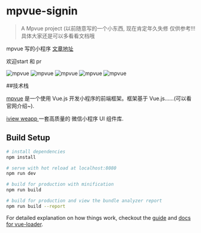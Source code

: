 # mpvue-signin

> A Mpvue project (以前随意写的一个小东西, 现在肯定年久失修 仅供参考!!! 具体大家还是可以多看看文档哦

mpvue 写的小程序 [文章地址](https://github.com/xiaotiandada/blog/issues/14) 

欢迎start 和 pr

![mpvue](doc/mpvue1.png)
![mpvue](doc/mpvue2.png)
![mpvue](doc/mpvue3.png)
![mpvue](doc/mpvue4.png)
![mpvue](doc/mpvue5.png)

##技术栈

[mpvue](http://mpvue.com/) 是一个使用 Vue.js 开发小程序的前端框架。框架基于 Vue.js......(可以看官网介绍~).

[iview weapp ](https://weapp.iviewui.com/) 一套高质量的
微信小程序 UI 组件库.

## Build Setup

``` bash
# install dependencies
npm install

# serve with hot reload at localhost:8080
npm run dev

# build for production with minification
npm run build

# build for production and view the bundle analyzer report
npm run build --report
```

For detailed explanation on how things work, checkout the [guide](http://vuejs-templates.github.io/webpack/) and [docs for vue-loader](http://vuejs.github.io/vue-loader).
